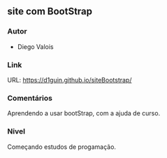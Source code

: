 ## site com BootStrap

### Autor

- Diego Valois

### Link

URL: https://d1guin.github.io/siteBootstrap/

### Comentários

Aprendendo a usar bootStrap, com a ajuda de curso.

### Nivel

Começando estudos de progamação.
